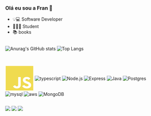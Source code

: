 ### Olá eu sou a Fran 👋

- 💡💻 Software Developer
- 👩🏾‍💻 Student
- 📚 books


##

![Anurag's GitHub stats](https://github-readme-stats.vercel.app/api?username=franSborges&count_private=true&show_icons=true&theme=tokyonight)
![Top Langs](https://github-readme-stats.vercel.app/api/top-langs/?username=franSborges&layout=compact&langs_count=20&theme=tokyonight)

##

<div style="display: inline_block"><br>
  <img align="center" alt="javascript" height="80" width="90" src="https://raw.githubusercontent.com/devicons/devicon/master/icons/javascript/javascript-plain.svg" />
  <img align="center" alt="typescript" height="80" width="90" src="https://cdn.jsdelivr.net/gh/devicons/devicon/icons/typescript/typescript-original.svg" />
  <img align="center" alt="Node.js" height="100" width="100" src="https://cdn.jsdelivr.net/gh/devicons/devicon/icons/nodejs/nodejs-original-wordmark.svg" />
  <img align="center" alt="Express" height="120" width="90" color="green" src="https://cdn.jsdelivr.net/gh/devicons/devicon/icons/express/express-original-wordmark.svg" />
  
  <img align="center" alt="Java" height="100" width="100" src="https://cdn.jsdelivr.net/gh/devicons/devicon/icons/java/java-original-wordmark.svg" />
  <img align="center" alt="Postgres" height="70" width="90" src="https://cdn.jsdelivr.net/gh/devicons/devicon/icons/postgresql/postgresql-original.svg" />
  <img  align="center" alt="mysql" height="70" width="90" src="https://cdn.jsdelivr.net/gh/devicons/devicon/icons/mysql/mysql-original-wordmark.svg" />
  <img align="center" alt="aws" height="70" width="90" src="https://cdn.jsdelivr.net/gh/devicons/devicon/icons/amazonwebservices/amazonwebservices-original.svg" />
  <img align="center" alt="MongoDB" height="70" width="90" src="https://cdn.jsdelivr.net/gh/devicons/devicon/icons/mongodb/mongodb-plain-wordmark.svg" />
 </div>
  
  ##
  
<div> 
  <a href="https://www.instagram.com/franb0rges.dev" target="_blank"><img src="https://img.shields.io/badge/-Instagram-%23E4405F?style=for-the-badge&logo=instagram&logoColor=white" target="_blank"></a>
  <a href = "mailto:borgesfran497@gmail.com"><img src="https://img.shields.io/badge/-Gmail-%23333?style=for-the-badge&logo=gmail&logoColor=white" target="_blank"></a>
  <a href="https://www.linkedin.com/in/franciele-borges-49886b211/" target="_blank"><img src="https://img.shields.io/badge/-LinkedIn-%230077B5?style=for-the-badge&logo=linkedin&logoColor=white" target="_blank"></a> 
  
  
</div>
